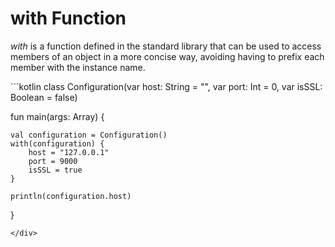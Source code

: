 # with Function
    
*with* is a function defined in the standard library that can be used to access members of an object in a more concise way, avoiding having to
prefix each member with the instance name. 

<div class="language-kotlin" theme="idea">
```kotlin
class Configuration(var host: String = "", var port: Int = 0, var isSSL: Boolean = false) 

fun main(args: Array<String>) {

    val configuration = Configuration() 
    with(configuration) {
        host = "127.0.0.1"
        port = 9000            
        isSSL = true
    }

    println(configuration.host)
}
```
</div>
